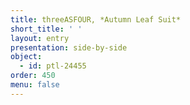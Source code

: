 ```yaml
---
title: threeASFOUR, *Autumn Leaf Suit*
short_title: ' '
layout: entry
presentation: side-by-side
object:
  - id: ptl-24455
order: 450
menu: false
---
```

